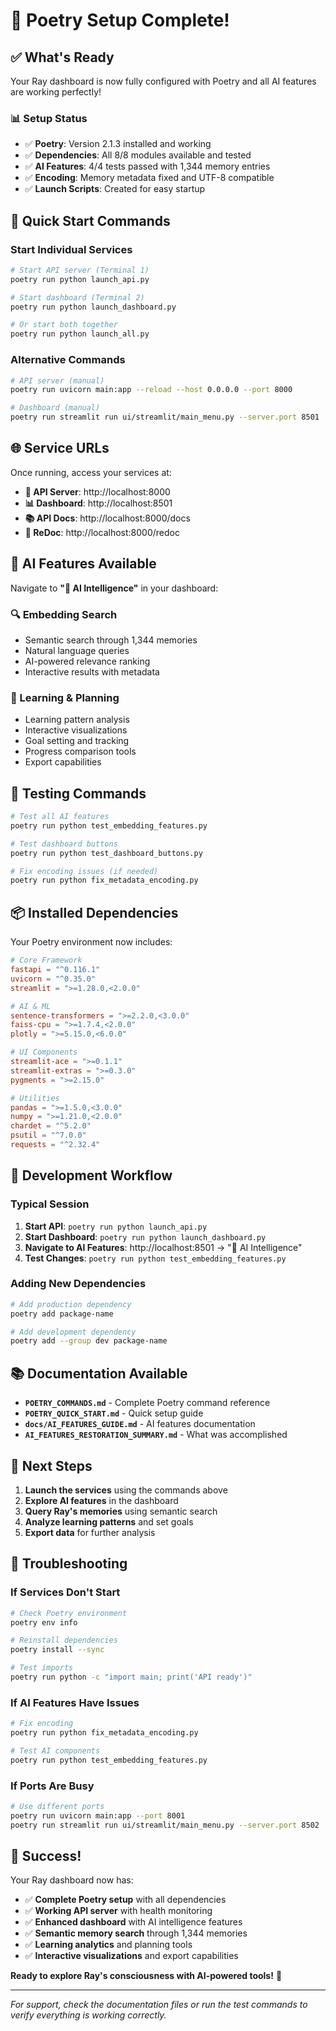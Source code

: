 # 🎉 Poetry Setup Complete!

## ✅ What's Ready

Your Ray dashboard is now fully configured with Poetry and all AI features are working perfectly!

### 📊 Setup Status
- ✅ **Poetry**: Version 2.1.3 installed and working
- ✅ **Dependencies**: All 8/8 modules available and tested
- ✅ **AI Features**: 4/4 tests passed with 1,344 memory entries
- ✅ **Encoding**: Memory metadata fixed and UTF-8 compatible
- ✅ **Launch Scripts**: Created for easy startup

## 🚀 Quick Start Commands

### Start Individual Services
```bash
# Start API server (Terminal 1)
poetry run python launch_api.py

# Start dashboard (Terminal 2) 
poetry run python launch_dashboard.py

# Or start both together
poetry run python launch_all.py
```

### Alternative Commands
```bash
# API server (manual)
poetry run uvicorn main:app --reload --host 0.0.0.0 --port 8000

# Dashboard (manual)
poetry run streamlit run ui/streamlit/main_menu.py --server.port 8501
```

## 🌐 Service URLs

Once running, access your services at:

- **🔗 API Server**: http://localhost:8000
- **📊 Dashboard**: http://localhost:8501  
- **📚 API Docs**: http://localhost:8000/docs
- **📖 ReDoc**: http://localhost:8000/redoc

## 🤖 AI Features Available

Navigate to **"🤖 AI Intelligence"** in your dashboard:

### 🔍 Embedding Search
- Semantic search through 1,344 memories
- Natural language queries
- AI-powered relevance ranking
- Interactive results with metadata

### 🧠 Learning & Planning  
- Learning pattern analysis
- Interactive visualizations
- Goal setting and tracking
- Progress comparison tools
- Export capabilities

## 🧪 Testing Commands

```bash
# Test all AI features
poetry run python test_embedding_features.py

# Test dashboard buttons
poetry run python test_dashboard_buttons.py

# Fix encoding issues (if needed)
poetry run python fix_metadata_encoding.py
```

## 📦 Installed Dependencies

Your Poetry environment now includes:

```toml
# Core Framework
fastapi = "^0.116.1"
uvicorn = "^0.35.0"
streamlit = ">=1.28.0,<2.0.0"

# AI & ML
sentence-transformers = ">=2.2.0,<3.0.0"
faiss-cpu = ">=1.7.4,<2.0.0"
plotly = ">=5.15.0,<6.0.0"

# UI Components
streamlit-ace = ">=0.1.1"
streamlit-extras = ">=0.3.0"
pygments = ">=2.15.0"

# Utilities
pandas = ">=1.5.0,<3.0.0"
numpy = ">=1.21.0,<2.0.0"
chardet = "^5.2.0"
psutil = "^7.0.0"
requests = "^2.32.4"
```

## 🔧 Development Workflow

### Typical Session
1. **Start API**: `poetry run python launch_api.py`
2. **Start Dashboard**: `poetry run python launch_dashboard.py`  
3. **Navigate to AI Features**: http://localhost:8501 → "🤖 AI Intelligence"
4. **Test Changes**: `poetry run python test_embedding_features.py`

### Adding New Dependencies
```bash
# Add production dependency
poetry add package-name

# Add development dependency  
poetry add --group dev package-name
```

## 📚 Documentation Available

- **`POETRY_COMMANDS.md`** - Complete Poetry command reference
- **`POETRY_QUICK_START.md`** - Quick setup guide
- **`docs/AI_FEATURES_GUIDE.md`** - AI features documentation
- **`AI_FEATURES_RESTORATION_SUMMARY.md`** - What was accomplished

## 🎯 Next Steps

1. **Launch the services** using the commands above
2. **Explore AI features** in the dashboard
3. **Query Ray's memories** using semantic search
4. **Analyze learning patterns** and set goals
5. **Export data** for further analysis

## 🐛 Troubleshooting

### If Services Don't Start
```bash
# Check Poetry environment
poetry env info

# Reinstall dependencies
poetry install --sync

# Test imports
poetry run python -c "import main; print('API ready')"
```

### If AI Features Have Issues
```bash
# Fix encoding
poetry run python fix_metadata_encoding.py

# Test AI components
poetry run python test_embedding_features.py
```

### If Ports Are Busy
```bash
# Use different ports
poetry run uvicorn main:app --port 8001
poetry run streamlit run ui/streamlit/main_menu.py --server.port 8502
```

## 🎉 Success!

Your Ray dashboard now has:

- ✅ **Complete Poetry setup** with all dependencies
- ✅ **Working API server** with health monitoring
- ✅ **Enhanced dashboard** with AI intelligence features
- ✅ **Semantic memory search** through 1,344 memories
- ✅ **Learning analytics** and planning tools
- ✅ **Interactive visualizations** and export capabilities

**Ready to explore Ray's consciousness with AI-powered tools!** 🚀

---

*For support, check the documentation files or run the test commands to verify everything is working correctly.*